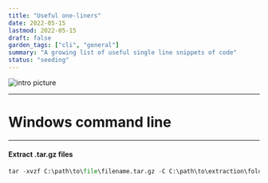 ```yaml
---
title: "Useful one-liners"
date: 2022-05-15
lastmod: 2022-05-15
draft: false
garden_tags: ["cli", "general"]
summary: "A growing list of useful single line snippets of code"
status: "seeding"
---
```


![intro picture](/oneliner.png)

---
# Windows command line
---

#### Extract .tar.gz files

```python
tar -xvzf C:\path\to\file\filename.tar.gz -C C:\path\to\extraction\folder
```